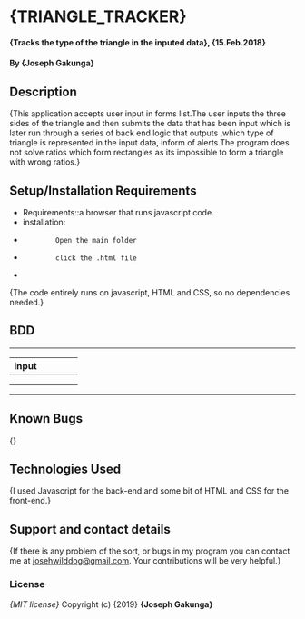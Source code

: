# {TRIANGLE_TRACKER}
#### {Tracks the type of the triangle in the inputed data}, {15.Feb.2018}
#### By **{Joseph Gakunga}**
## Description
{This application accepts user input in forms list.The user inputs the three sides of the triangle and then submits the data that has been input which is later run through a series of back end logic that outputs ,which type of triangle is represented in the input data, inform of alerts.The program does not solve ratios which form rectangles as its impossible to form a triangle with wrong ratios.}
## Setup/Installation Requirements
* Requirements::a browser that runs javascript code.
* installation:
*             Open the main folder
*             click the .html file
*
{The code entirely runs on javascript, HTML and CSS, so no dependencies needed.}
## BDD
 ______________________________________
| input  |       |       |      |      |
|--------|-------|-------|------|------|
|        |       |       |      |      |
|        |       |       |      |      |
|        |       |       |      |      |
****************************************
## Known Bugs
{}
## Technologies Used
{I used Javascript for the back-end and some bit of HTML and CSS for the front-end.}
## Support and contact details
{If there is any problem of the sort, or bugs in my program you can contact me at josehwilddog@gmail.com. Your contributions will be very helpful.}
### License
*{MIT license}*
Copyright (c) {2019} **{Joseph Gakunga}**
